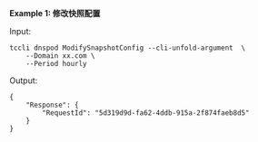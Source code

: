 **Example 1: 修改快照配置**



Input: 

```
tccli dnspod ModifySnapshotConfig --cli-unfold-argument  \
    --Domain xx.com \
    --Period hourly
```

Output: 
```
{
    "Response": {
        "RequestId": "5d319d9d-fa62-4ddb-915a-2f874faeb8d5"
    }
}
```

